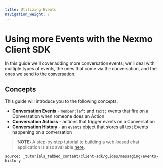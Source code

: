 ```yaml
---
title: Utilizing Events
navigation_weight: 7
---
```


# Using more Events with the Nexmo Client SDK

In this guide we'll cover adding more conversation events; we'll deal with multiple types of events, the ones that come via the conversation, and the ones we send to the conversation.

## Concepts

This guide will introduce you to the following concepts.

- **Conversation Events** - `member:left` and `text:` events that fire on a Conversation when someone does an Action
- **Conversation Actions** - actions that trigger events on a Conversation
- **Conversation History** - an `events` object that stores all text Events happening on a conversation


> **NOTE:** A step-by-step tutorial to building a web-based chat application is also available [here](/client-sdk/tutorials/in-app-messaging/introduction).



```tabbed_content
source: _tutorials_tabbed_content/client-sdk/guides/messaging/events-history
```


